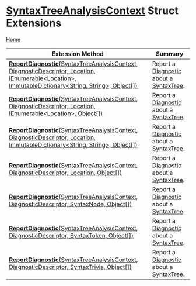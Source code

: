 # [SyntaxTreeAnalysisContext](https://docs.microsoft.com/en-us/dotnet/api/microsoft.codeanalysis.diagnostics.syntaxtreeanalysiscontext) Struct Extensions

[Home](../../../../README.md)

| Extension Method | Summary |
| ---------------- | ------- |
| [**ReportDiagnostic**(SyntaxTreeAnalysisContext, DiagnosticDescriptor, Location, IEnumerable\<Location>, ImmutableDictionary\<String, String>, Object\[\])](../../../../Roslynator/DiagnosticsExtensions/ReportDiagnostic/README.md#Roslynator_DiagnosticsExtensions_ReportDiagnostic_Microsoft_CodeAnalysis_Diagnostics_SyntaxTreeAnalysisContext_Microsoft_CodeAnalysis_DiagnosticDescriptor_Microsoft_CodeAnalysis_Location_System_Collections_Generic_IEnumerable_Microsoft_CodeAnalysis_Location__System_Collections_Immutable_ImmutableDictionary_System_String_System_String__System_Object___) | Report a [Diagnostic](https://docs.microsoft.com/en-us/dotnet/api/microsoft.codeanalysis.diagnostic) about a [SyntaxTree](https://docs.microsoft.com/en-us/dotnet/api/microsoft.codeanalysis.syntaxtree)\. |
| [**ReportDiagnostic**(SyntaxTreeAnalysisContext, DiagnosticDescriptor, Location, IEnumerable\<Location>, Object\[\])](../../../../Roslynator/DiagnosticsExtensions/ReportDiagnostic/README.md#Roslynator_DiagnosticsExtensions_ReportDiagnostic_Microsoft_CodeAnalysis_Diagnostics_SyntaxTreeAnalysisContext_Microsoft_CodeAnalysis_DiagnosticDescriptor_Microsoft_CodeAnalysis_Location_System_Collections_Generic_IEnumerable_Microsoft_CodeAnalysis_Location__System_Object___) | Report a [Diagnostic](https://docs.microsoft.com/en-us/dotnet/api/microsoft.codeanalysis.diagnostic) about a [SyntaxTree](https://docs.microsoft.com/en-us/dotnet/api/microsoft.codeanalysis.syntaxtree)\. |
| [**ReportDiagnostic**(SyntaxTreeAnalysisContext, DiagnosticDescriptor, Location, ImmutableDictionary\<String, String>, Object\[\])](../../../../Roslynator/DiagnosticsExtensions/ReportDiagnostic/README.md#Roslynator_DiagnosticsExtensions_ReportDiagnostic_Microsoft_CodeAnalysis_Diagnostics_SyntaxTreeAnalysisContext_Microsoft_CodeAnalysis_DiagnosticDescriptor_Microsoft_CodeAnalysis_Location_System_Collections_Immutable_ImmutableDictionary_System_String_System_String__System_Object___) | Report a [Diagnostic](https://docs.microsoft.com/en-us/dotnet/api/microsoft.codeanalysis.diagnostic) about a [SyntaxTree](https://docs.microsoft.com/en-us/dotnet/api/microsoft.codeanalysis.syntaxtree)\. |
| [**ReportDiagnostic**(SyntaxTreeAnalysisContext, DiagnosticDescriptor, Location, Object\[\])](../../../../Roslynator/DiagnosticsExtensions/ReportDiagnostic/README.md#Roslynator_DiagnosticsExtensions_ReportDiagnostic_Microsoft_CodeAnalysis_Diagnostics_SyntaxTreeAnalysisContext_Microsoft_CodeAnalysis_DiagnosticDescriptor_Microsoft_CodeAnalysis_Location_System_Object___) | Report a [Diagnostic](https://docs.microsoft.com/en-us/dotnet/api/microsoft.codeanalysis.diagnostic) about a [SyntaxTree](https://docs.microsoft.com/en-us/dotnet/api/microsoft.codeanalysis.syntaxtree)\. |
| [**ReportDiagnostic**(SyntaxTreeAnalysisContext, DiagnosticDescriptor, SyntaxNode, Object\[\])](../../../../Roslynator/DiagnosticsExtensions/ReportDiagnostic/README.md#Roslynator_DiagnosticsExtensions_ReportDiagnostic_Microsoft_CodeAnalysis_Diagnostics_SyntaxTreeAnalysisContext_Microsoft_CodeAnalysis_DiagnosticDescriptor_Microsoft_CodeAnalysis_SyntaxNode_System_Object___) | Report a [Diagnostic](https://docs.microsoft.com/en-us/dotnet/api/microsoft.codeanalysis.diagnostic) about a [SyntaxTree](https://docs.microsoft.com/en-us/dotnet/api/microsoft.codeanalysis.syntaxtree)\. |
| [**ReportDiagnostic**(SyntaxTreeAnalysisContext, DiagnosticDescriptor, SyntaxToken, Object\[\])](../../../../Roslynator/DiagnosticsExtensions/ReportDiagnostic/README.md#Roslynator_DiagnosticsExtensions_ReportDiagnostic_Microsoft_CodeAnalysis_Diagnostics_SyntaxTreeAnalysisContext_Microsoft_CodeAnalysis_DiagnosticDescriptor_Microsoft_CodeAnalysis_SyntaxToken_System_Object___) | Report a [Diagnostic](https://docs.microsoft.com/en-us/dotnet/api/microsoft.codeanalysis.diagnostic) about a [SyntaxTree](https://docs.microsoft.com/en-us/dotnet/api/microsoft.codeanalysis.syntaxtree)\. |
| [**ReportDiagnostic**(SyntaxTreeAnalysisContext, DiagnosticDescriptor, SyntaxTrivia, Object\[\])](../../../../Roslynator/DiagnosticsExtensions/ReportDiagnostic/README.md#Roslynator_DiagnosticsExtensions_ReportDiagnostic_Microsoft_CodeAnalysis_Diagnostics_SyntaxTreeAnalysisContext_Microsoft_CodeAnalysis_DiagnosticDescriptor_Microsoft_CodeAnalysis_SyntaxTrivia_System_Object___) | Report a [Diagnostic](https://docs.microsoft.com/en-us/dotnet/api/microsoft.codeanalysis.diagnostic) about a [SyntaxTree](https://docs.microsoft.com/en-us/dotnet/api/microsoft.codeanalysis.syntaxtree)\. |

